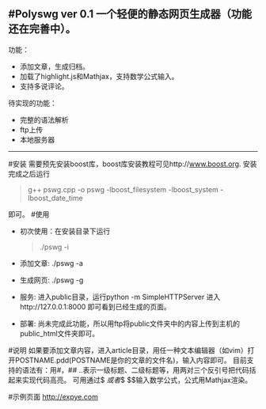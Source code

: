 #Polyswg ver 0.1
一个轻便的静态网页生成器（功能还在完善中）。
---
功能：
*	添加文章，生成归档。
*	加载了highlight.js和Mathjax，支持数学公式输入。
*	支持多说评论。

待实现的功能：
*	完整的语法解析
*	ftp上传
*	本地服务器

---
#安装
需要预先安装boost库，boost库安装教程可见http://www.boost.org.
安装完成之后运行
> g++ pswg.cpp -o pswg -lboost_filesystem -lboost_system -lboost_date_time

即可。
#使用
*	初次使用：在安装目录下运行
	> ./pswg -i

*	添加文章: ./pswg -a
*	生成网页: ./pswg -g
*	服务: 进入public目录，运行python -m SimpleHTTPServer
	进入http://127.0.0.1:8000 即可看到已经生成的页面。
*	部署: 尚未完成此功能，所以用ftp将public文件夹中的内容上传到主机的public_html文件夹即可。

#说明
如果要添加文章内容，进入article目录，用任一种文本编辑器（如vim）打开POSTNAME.pdd(POSTNAME是你的文章的文件名)，输入内容即可。
目前支持的语法有：用#，## ..表示一级标题、二级标题等，用两对三个反引号把代码括起来实现代码高亮。
可用通过$ $或者$$ $$输入数学公式，公式用Mathjax渲染。

#示例页面
http://expye.com
